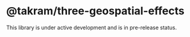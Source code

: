 # @takram/three-geospatial-effects

This library is under active development and is in pre-release status.
